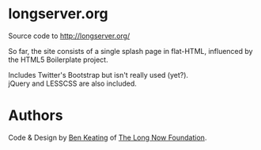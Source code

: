 # longserver.org

Source code to http://longserver.org/

So far, the site consists of a single splash page in flat-HTML, influenced by 
the HTML5 Boilerplate project.

Includes Twitter's Bootstrap but isn't really used (yet?).  
jQuery and LESSCSS are also included.

# Authors

Code & Design by [Ben Keating](https://github.com/bkeating/) of [The Long Now Foundation](http://longnow.org/).
